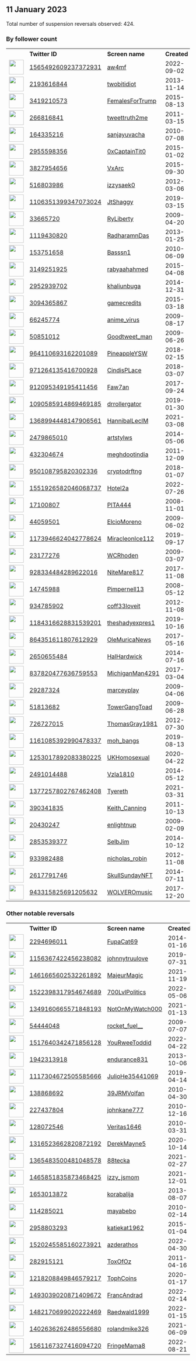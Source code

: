 
## 11 January 2023
Total number of suspension reversals observed: 424.

### By follower count
<table><tr><th></th><th align="left">Twitter ID</th><th align="left">Screen name</th>
<th align="left">Created</th><th align="left">Status</th><th align="left">Suspended</th><th align="left">Followers</th>
<tr><td><a href="https://pbs.twimg.com/profile_images/1572941416048873475/mxm578Ct_normal.jpg"><img src="https://pbs.twimg.com/profile_images/1572941416048873475/mxm578Ct_normal.jpg" width="40px" height="40px" align="center"/></a></td><td><a href="https://twitter.com/intent/user?user_id=1565492609237372931">1565492609237372931</a></td><td><a href="https://twitter.com/aw4mf">aw4mf</a></td><td>2022-09-02</td><td align="center"></td><td>2022-12-30</td><td>569123</td></tr>
<tr><td><a href="https://pbs.twimg.com/profile_images/1574392800963174402/mea0sjf2_normal.jpg"><img src="https://pbs.twimg.com/profile_images/1574392800963174402/mea0sjf2_normal.jpg" width="40px" height="40px" align="center"/></a></td><td><a href="https://twitter.com/intent/user?user_id=2193616844">2193616844</a></td><td><a href="https://twitter.com/twobitidiot">twobitidiot</a></td><td>2013-11-14</td><td align="center"></td><td>2023-01-07</td><td>329625</td></tr>
<tr><td><a href="https://pbs.twimg.com/profile_images/1672948155296382976/9i8c6bnx_normal.jpg"><img src="https://pbs.twimg.com/profile_images/1672948155296382976/9i8c6bnx_normal.jpg" width="40px" height="40px" align="center"/></a></td><td><a href="https://twitter.com/intent/user?user_id=3419210573">3419210573</a></td><td><a href="https://twitter.com/FemalesForTrump">FemalesForTrump</a></td><td>2015-08-13</td><td align="center"></td><td></td><td>132055</td></tr>
<tr><td><a href="https://pbs.twimg.com/profile_images/1433491184165572618/a-SfaJgH_normal.jpg"><img src="https://pbs.twimg.com/profile_images/1433491184165572618/a-SfaJgH_normal.jpg" width="40px" height="40px" align="center"/></a></td><td><a href="https://twitter.com/intent/user?user_id=266816841">266816841</a></td><td><a href="https://twitter.com/tweettruth2me">tweettruth2me</a></td><td>2011-03-15</td><td align="center"></td><td>2022-11-17</td><td>94071</td></tr>
<tr><td><a href="https://pbs.twimg.com/profile_images/1132508105198039040/OfzZfH6V_normal.jpg"><img src="https://pbs.twimg.com/profile_images/1132508105198039040/OfzZfH6V_normal.jpg" width="40px" height="40px" align="center"/></a></td><td><a href="https://twitter.com/intent/user?user_id=164335216">164335216</a></td><td><a href="https://twitter.com/sanjayuvacha">sanjayuvacha</a></td><td>2010-07-08</td><td align="center"></td><td></td><td>92279</td></tr>
<tr><td><a href="https://pbs.twimg.com/profile_images/1669872335439155200/JMpDOAc4_normal.jpg"><img src="https://pbs.twimg.com/profile_images/1669872335439155200/JMpDOAc4_normal.jpg" width="40px" height="40px" align="center"/></a></td><td><a href="https://twitter.com/intent/user?user_id=2955598356">2955598356</a></td><td><a href="https://twitter.com/0xCaptainTit0">0xCaptainTit0</a></td><td>2015-01-02</td><td align="center"></td><td>2022-12-27</td><td>81999</td></tr>
<tr><td><a href="https://pbs.twimg.com/profile_images/1523393644396486656/LosD4TC1_normal.jpg"><img src="https://pbs.twimg.com/profile_images/1523393644396486656/LosD4TC1_normal.jpg" width="40px" height="40px" align="center"/></a></td><td><a href="https://twitter.com/intent/user?user_id=3827954656">3827954656</a></td><td><a href="https://twitter.com/VxArc">VxArc</a></td><td>2015-09-30</td><td align="center"></td><td>2022-09-30</td><td>62957</td></tr>
<tr><td><a href="https://pbs.twimg.com/profile_images/1637577994750271489/liUs-bhh_normal.jpg"><img src="https://pbs.twimg.com/profile_images/1637577994750271489/liUs-bhh_normal.jpg" width="40px" height="40px" align="center"/></a></td><td><a href="https://twitter.com/intent/user?user_id=516803986">516803986</a></td><td><a href="https://twitter.com/izzysaek0">izzysaek0</a></td><td>2012-03-06</td><td align="center"></td><td></td><td>62135</td></tr>
<tr><td><a href="https://pbs.twimg.com/profile_images/1385046416725319686/0mVau5Xr_normal.jpg"><img src="https://pbs.twimg.com/profile_images/1385046416725319686/0mVau5Xr_normal.jpg" width="40px" height="40px" align="center"/></a></td><td><a href="https://twitter.com/intent/user?user_id=1106351399347073024">1106351399347073024</a></td><td><a href="https://twitter.com/JtShaggy">JtShaggy</a></td><td>2019-03-15</td><td align="center"></td><td>2023-01-03</td><td>61732</td></tr>
<tr><td><a href="https://pbs.twimg.com/profile_images/1179270612096651265/buGHnc3i_normal.jpg"><img src="https://pbs.twimg.com/profile_images/1179270612096651265/buGHnc3i_normal.jpg" width="40px" height="40px" align="center"/></a></td><td><a href="https://twitter.com/intent/user?user_id=33665720">33665720</a></td><td><a href="https://twitter.com/RyLiberty">RyLiberty</a></td><td>2009-04-20</td><td align="center"></td><td></td><td>55354</td></tr>
<tr><td><a href="https://pbs.twimg.com/profile_images/1391309505590284288/kj7OgJ0H_normal.jpg"><img src="https://pbs.twimg.com/profile_images/1391309505590284288/kj7OgJ0H_normal.jpg" width="40px" height="40px" align="center"/></a></td><td><a href="https://twitter.com/intent/user?user_id=1119430820">1119430820</a></td><td><a href="https://twitter.com/RadharamnDas">RadharamnDas</a></td><td>2013-01-25</td><td align="center"></td><td>2022-11-21</td><td>50755</td></tr>
<tr><td><a href="https://pbs.twimg.com/profile_images/1354214268883902464/ThvQ3r8B_normal.jpg"><img src="https://pbs.twimg.com/profile_images/1354214268883902464/ThvQ3r8B_normal.jpg" width="40px" height="40px" align="center"/></a></td><td><a href="https://twitter.com/intent/user?user_id=153751658">153751658</a></td><td><a href="https://twitter.com/Basssn1">Basssn1</a></td><td>2010-06-09</td><td align="center"></td><td>2022-11-22</td><td>44870</td></tr>
<tr><td><a href="https://pbs.twimg.com/profile_images/1623497262084108289/KCDkQ05N_normal.jpg"><img src="https://pbs.twimg.com/profile_images/1623497262084108289/KCDkQ05N_normal.jpg" width="40px" height="40px" align="center"/></a></td><td><a href="https://twitter.com/intent/user?user_id=3149251925">3149251925</a></td><td><a href="https://twitter.com/rabyaahahmed">rabyaahahmed</a></td><td>2015-04-08</td><td align="center"></td><td>2023-01-10</td><td>41681</td></tr>
<tr><td><a href="https://pbs.twimg.com/profile_images/1664627885863256065/9KwkudDu_normal.jpg"><img src="https://pbs.twimg.com/profile_images/1664627885863256065/9KwkudDu_normal.jpg" width="40px" height="40px" align="center"/></a></td><td><a href="https://twitter.com/intent/user?user_id=2952939702">2952939702</a></td><td><a href="https://twitter.com/khaliunbuga">khaliunbuga</a></td><td>2014-12-31</td><td align="center"></td><td>2022-04-09</td><td>37483</td></tr>
<tr><td><a href="https://pbs.twimg.com/profile_images/1484347380585562115/vK2NicFW_normal.jpg"><img src="https://pbs.twimg.com/profile_images/1484347380585562115/vK2NicFW_normal.jpg" width="40px" height="40px" align="center"/></a></td><td><a href="https://twitter.com/intent/user?user_id=3094365867">3094365867</a></td><td><a href="https://twitter.com/gamecredits">gamecredits</a></td><td>2015-03-18</td><td align="center"></td><td>2022-12-26</td><td>35936</td></tr>
<tr><td><a href="https://pbs.twimg.com/profile_images/1628910436560011265/WqsYVOuL_normal.jpg"><img src="https://pbs.twimg.com/profile_images/1628910436560011265/WqsYVOuL_normal.jpg" width="40px" height="40px" align="center"/></a></td><td><a href="https://twitter.com/intent/user?user_id=66245774">66245774</a></td><td><a href="https://twitter.com/anime_virus">anime_virus</a></td><td>2009-08-17</td><td align="center"></td><td>2023-01-08</td><td>31968</td></tr>
<tr><td><a href="https://pbs.twimg.com/profile_images/1347063976585293826/11EjcLnX_normal.jpg"><img src="https://pbs.twimg.com/profile_images/1347063976585293826/11EjcLnX_normal.jpg" width="40px" height="40px" align="center"/></a></td><td><a href="https://twitter.com/intent/user?user_id=50851012">50851012</a></td><td><a href="https://twitter.com/Goodtweet_man">Goodtweet_man</a></td><td>2009-06-26</td><td align="center"></td><td>2022-10-28</td><td>29001</td></tr>
<tr><td><a href="https://pbs.twimg.com/profile_images/1664254534116597760/UvDLkB0U_normal.jpg"><img src="https://pbs.twimg.com/profile_images/1664254534116597760/UvDLkB0U_normal.jpg" width="40px" height="40px" align="center"/></a></td><td><a href="https://twitter.com/intent/user?user_id=964110693162201089">964110693162201089</a></td><td><a href="https://twitter.com/PineappleYSW">PineappleYSW</a></td><td>2018-02-15</td><td align="center"></td><td>2023-01-04</td><td>24409</td></tr>
<tr><td><a href="https://pbs.twimg.com/profile_images/1669952195792625666/yg9TMDaN_normal.jpg"><img src="https://pbs.twimg.com/profile_images/1669952195792625666/yg9TMDaN_normal.jpg" width="40px" height="40px" align="center"/></a></td><td><a href="https://twitter.com/intent/user?user_id=971264135416700928">971264135416700928</a></td><td><a href="https://twitter.com/CindisPLace">CindisPLace</a></td><td>2018-03-07</td><td align="center"></td><td>2022-10-05</td><td>22631</td></tr>
<tr><td><a href="https://pbs.twimg.com/profile_images/1396775316627103747/kFivFIgf_normal.jpg"><img src="https://pbs.twimg.com/profile_images/1396775316627103747/kFivFIgf_normal.jpg" width="40px" height="40px" align="center"/></a></td><td><a href="https://twitter.com/intent/user?user_id=912095349195411456">912095349195411456</a></td><td><a href="https://twitter.com/Faw7an">Faw7an</a></td><td>2017-09-24</td><td align="center"></td><td>2022-12-18</td><td>22433</td></tr>
<tr><td><a href="https://pbs.twimg.com/profile_images/1615536746720100354/XWp3rYPO_normal.jpg"><img src="https://pbs.twimg.com/profile_images/1615536746720100354/XWp3rYPO_normal.jpg" width="40px" height="40px" align="center"/></a></td><td><a href="https://twitter.com/intent/user?user_id=1090585914869469185">1090585914869469185</a></td><td><a href="https://twitter.com/drrollergator">drrollergator</a></td><td>2019-01-30</td><td align="center"></td><td>2023-01-10</td><td>18793</td></tr>
<tr><td><a href="https://pbs.twimg.com/profile_images/1661161773200814080/IBTLnNA0_normal.jpg"><img src="https://pbs.twimg.com/profile_images/1661161773200814080/IBTLnNA0_normal.jpg" width="40px" height="40px" align="center"/></a></td><td><a href="https://twitter.com/intent/user?user_id=1368994448147906561">1368994448147906561</a></td><td><a href="https://twitter.com/HannibalLecIM">HannibalLecIM</a></td><td>2021-03-08</td><td align="center"></td><td>2022-12-15</td><td>15589</td></tr>
<tr><td><a href="https://pbs.twimg.com/profile_images/1663370693327683586/YPwOWL1s_normal.jpg"><img src="https://pbs.twimg.com/profile_images/1663370693327683586/YPwOWL1s_normal.jpg" width="40px" height="40px" align="center"/></a></td><td><a href="https://twitter.com/intent/user?user_id=2479865010">2479865010</a></td><td><a href="https://twitter.com/artstylws">artstylws</a></td><td>2014-05-06</td><td align="center">🔒</td><td></td><td>15487</td></tr>
<tr><td><a href="https://pbs.twimg.com/profile_images/1203747314306674689/09Ka69_f_normal.jpg"><img src="https://pbs.twimg.com/profile_images/1203747314306674689/09Ka69_f_normal.jpg" width="40px" height="40px" align="center"/></a></td><td><a href="https://twitter.com/intent/user?user_id=432304674">432304674</a></td><td><a href="https://twitter.com/meghdootindia">meghdootindia</a></td><td>2011-12-09</td><td align="center"></td><td></td><td>14266</td></tr>
<tr><td><a href="https://pbs.twimg.com/profile_images/1657230094006464512/qKjKlPZ1_normal.jpg"><img src="https://pbs.twimg.com/profile_images/1657230094006464512/qKjKlPZ1_normal.jpg" width="40px" height="40px" align="center"/></a></td><td><a href="https://twitter.com/intent/user?user_id=950108795820302336">950108795820302336</a></td><td><a href="https://twitter.com/cryptodrftng">cryptodrftng</a></td><td>2018-01-07</td><td align="center"></td><td>2023-01-07</td><td>14143</td></tr>
<tr><td><a href="https://pbs.twimg.com/profile_images/1667706226266763264/vcAoAMyo_normal.jpg"><img src="https://pbs.twimg.com/profile_images/1667706226266763264/vcAoAMyo_normal.jpg" width="40px" height="40px" align="center"/></a></td><td><a href="https://twitter.com/intent/user?user_id=1551926582046068737">1551926582046068737</a></td><td><a href="https://twitter.com/Hotel2a">Hotel2a</a></td><td>2022-07-26</td><td align="center"></td><td>2022-12-14</td><td>13985</td></tr>
<tr><td><a href="https://pbs.twimg.com/profile_images/836963891254976514/3EvCCBLT_normal.jpg"><img src="https://pbs.twimg.com/profile_images/836963891254976514/3EvCCBLT_normal.jpg" width="40px" height="40px" align="center"/></a></td><td><a href="https://twitter.com/intent/user?user_id=17100807">17100807</a></td><td><a href="https://twitter.com/PITA444">PITA444</a></td><td>2008-11-01</td><td align="center"></td><td></td><td>12366</td></tr>
<tr><td><a href="https://pbs.twimg.com/profile_images/1673010086430617601/k57uo36F_normal.jpg"><img src="https://pbs.twimg.com/profile_images/1673010086430617601/k57uo36F_normal.jpg" width="40px" height="40px" align="center"/></a></td><td><a href="https://twitter.com/intent/user?user_id=44059501">44059501</a></td><td><a href="https://twitter.com/ElcioMoreno">ElcioMoreno</a></td><td>2009-06-02</td><td align="center"></td><td>2022-09-28</td><td>11809</td></tr>
<tr><td><a href="https://pbs.twimg.com/profile_images/1615584261779644416/73qImwe5_normal.jpg"><img src="https://pbs.twimg.com/profile_images/1615584261779644416/73qImwe5_normal.jpg" width="40px" height="40px" align="center"/></a></td><td><a href="https://twitter.com/intent/user?user_id=1173946624042778624">1173946624042778624</a></td><td><a href="https://twitter.com/MiracleonIce112">MiracleonIce112</a></td><td>2019-09-17</td><td align="center"></td><td></td><td>11701</td></tr>
<tr><td><a href="https://abs.twimg.com/sticky/default_profile_images/default_profile_normal.png"><img src="https://abs.twimg.com/sticky/default_profile_images/default_profile_normal.png" width="40px" height="40px" align="center"/></a></td><td><a href="https://twitter.com/intent/user?user_id=23177276">23177276</a></td><td><a href="https://twitter.com/WCRhoden">WCRhoden</a></td><td>2009-03-07</td><td align="center"></td><td>2022-12-20</td><td>11685</td></tr>
<tr><td><a href="https://pbs.twimg.com/profile_images/1613187294046871552/gvmyylpA_normal.jpg"><img src="https://pbs.twimg.com/profile_images/1613187294046871552/gvmyylpA_normal.jpg" width="40px" height="40px" align="center"/></a></td><td><a href="https://twitter.com/intent/user?user_id=928334484289622016">928334484289622016</a></td><td><a href="https://twitter.com/NiteMare817">NiteMare817</a></td><td>2017-11-08</td><td align="center"></td><td></td><td>11415</td></tr>
<tr><td><a href="https://pbs.twimg.com/profile_images/989352465484005376/lgTUmcPy_normal.jpg"><img src="https://pbs.twimg.com/profile_images/989352465484005376/lgTUmcPy_normal.jpg" width="40px" height="40px" align="center"/></a></td><td><a href="https://twitter.com/intent/user?user_id=14745988">14745988</a></td><td><a href="https://twitter.com/Pimpernell13">Pimpernell13</a></td><td>2008-05-12</td><td align="center"></td><td>2022-07-16</td><td>11259</td></tr>
<tr><td><a href="https://pbs.twimg.com/profile_images/1617728551242825728/12bOxg3E_normal.jpg"><img src="https://pbs.twimg.com/profile_images/1617728551242825728/12bOxg3E_normal.jpg" width="40px" height="40px" align="center"/></a></td><td><a href="https://twitter.com/intent/user?user_id=934785902">934785902</a></td><td><a href="https://twitter.com/coff33loveit">coff33loveit</a></td><td>2012-11-08</td><td align="center"></td><td></td><td>10092</td></tr>
<tr><td><a href="https://pbs.twimg.com/profile_images/1184318081499389952/tHBeoDnE_normal.jpg"><img src="https://pbs.twimg.com/profile_images/1184318081499389952/tHBeoDnE_normal.jpg" width="40px" height="40px" align="center"/></a></td><td><a href="https://twitter.com/intent/user?user_id=1184316628831539201">1184316628831539201</a></td><td><a href="https://twitter.com/theshadyexpres1">theshadyexpres1</a></td><td>2019-10-16</td><td align="center"></td><td></td><td>9957</td></tr>
<tr><td><a href="https://pbs.twimg.com/profile_images/1632977800691892225/sdJKLvuR_normal.jpg"><img src="https://pbs.twimg.com/profile_images/1632977800691892225/sdJKLvuR_normal.jpg" width="40px" height="40px" align="center"/></a></td><td><a href="https://twitter.com/intent/user?user_id=864351611807612929">864351611807612929</a></td><td><a href="https://twitter.com/OleMuricaNews">OleMuricaNews</a></td><td>2017-05-16</td><td align="center"></td><td>2022-07-15</td><td>9498</td></tr>
<tr><td><a href="https://pbs.twimg.com/profile_images/831456677983576064/8syLj45D_normal.jpg"><img src="https://pbs.twimg.com/profile_images/831456677983576064/8syLj45D_normal.jpg" width="40px" height="40px" align="center"/></a></td><td><a href="https://twitter.com/intent/user?user_id=2650655484">2650655484</a></td><td><a href="https://twitter.com/HalHardwick">HalHardwick</a></td><td>2014-07-16</td><td align="center"></td><td></td><td>9279</td></tr>
<tr><td><a href="https://pbs.twimg.com/profile_images/845273422703841280/RTFxSgiY_normal.jpg"><img src="https://pbs.twimg.com/profile_images/845273422703841280/RTFxSgiY_normal.jpg" width="40px" height="40px" align="center"/></a></td><td><a href="https://twitter.com/intent/user?user_id=837820477636759553">837820477636759553</a></td><td><a href="https://twitter.com/MichiganMan4291">MichiganMan4291</a></td><td>2017-03-04</td><td align="center"></td><td></td><td>8936</td></tr>
<tr><td><a href="https://pbs.twimg.com/profile_images/1455236132627697671/ECI4-lL7_normal.jpg"><img src="https://pbs.twimg.com/profile_images/1455236132627697671/ECI4-lL7_normal.jpg" width="40px" height="40px" align="center"/></a></td><td><a href="https://twitter.com/intent/user?user_id=29287324">29287324</a></td><td><a href="https://twitter.com/marceyplay">marceyplay</a></td><td>2009-04-06</td><td align="center"></td><td>2023-01-09</td><td>8282</td></tr>
<tr><td><a href="https://pbs.twimg.com/profile_images/1615696097636220928/F4xoYP7d_normal.jpg"><img src="https://pbs.twimg.com/profile_images/1615696097636220928/F4xoYP7d_normal.jpg" width="40px" height="40px" align="center"/></a></td><td><a href="https://twitter.com/intent/user?user_id=51813682">51813682</a></td><td><a href="https://twitter.com/TowerGangToad">TowerGangToad</a></td><td>2009-06-28</td><td align="center"></td><td>2022-11-20</td><td>7676</td></tr>
<tr><td><a href="https://pbs.twimg.com/profile_images/1334114699248623619/z-NTRmfe_normal.jpg"><img src="https://pbs.twimg.com/profile_images/1334114699248623619/z-NTRmfe_normal.jpg" width="40px" height="40px" align="center"/></a></td><td><a href="https://twitter.com/intent/user?user_id=726727015">726727015</a></td><td><a href="https://twitter.com/ThomasGray1981">ThomasGray1981</a></td><td>2012-07-30</td><td align="center"></td><td>2023-01-06</td><td>7227</td></tr>
<tr><td><a href="https://pbs.twimg.com/profile_images/1583368221620670464/vFYTdkt5_normal.jpg"><img src="https://pbs.twimg.com/profile_images/1583368221620670464/vFYTdkt5_normal.jpg" width="40px" height="40px" align="center"/></a></td><td><a href="https://twitter.com/intent/user?user_id=1161085392990478337">1161085392990478337</a></td><td><a href="https://twitter.com/moh_bangs">moh_bangs</a></td><td>2019-08-13</td><td align="center"></td><td>2022-12-18</td><td>6643</td></tr>
<tr><td><a href="https://pbs.twimg.com/profile_images/1673552695628529664/UrPgYacM_normal.jpg"><img src="https://pbs.twimg.com/profile_images/1673552695628529664/UrPgYacM_normal.jpg" width="40px" height="40px" align="center"/></a></td><td><a href="https://twitter.com/intent/user?user_id=1253017892083380225">1253017892083380225</a></td><td><a href="https://twitter.com/UKHomosexual">UKHomosexual</a></td><td>2020-04-22</td><td align="center"></td><td>2022-10-11</td><td>5279</td></tr>
<tr><td><a href="https://pbs.twimg.com/profile_images/1598817606189948929/zCFJAL6T_normal.jpg"><img src="https://pbs.twimg.com/profile_images/1598817606189948929/zCFJAL6T_normal.jpg" width="40px" height="40px" align="center"/></a></td><td><a href="https://twitter.com/intent/user?user_id=2491014488">2491014488</a></td><td><a href="https://twitter.com/Vzla1810">Vzla1810</a></td><td>2014-05-12</td><td align="center"></td><td>2023-01-08</td><td>5272</td></tr>
<tr><td><a href="https://pbs.twimg.com/profile_images/1674464221533200384/dTqxc8yZ_normal.jpg"><img src="https://pbs.twimg.com/profile_images/1674464221533200384/dTqxc8yZ_normal.jpg" width="40px" height="40px" align="center"/></a></td><td><a href="https://twitter.com/intent/user?user_id=1377257802767462408">1377257802767462408</a></td><td><a href="https://twitter.com/Tyereth">Tyereth</a></td><td>2021-03-31</td><td align="center"></td><td>2023-01-08</td><td>4896</td></tr>
<tr><td><a href="https://pbs.twimg.com/profile_images/1306136657574473730/joBgOau3_normal.jpg"><img src="https://pbs.twimg.com/profile_images/1306136657574473730/joBgOau3_normal.jpg" width="40px" height="40px" align="center"/></a></td><td><a href="https://twitter.com/intent/user?user_id=390341835">390341835</a></td><td><a href="https://twitter.com/Keith_Canning">Keith_Canning</a></td><td>2011-10-13</td><td align="center"></td><td>2022-11-08</td><td>4853</td></tr>
<tr><td><a href="https://pbs.twimg.com/profile_images/1621507472531021826/mnXCN6pL_normal.jpg"><img src="https://pbs.twimg.com/profile_images/1621507472531021826/mnXCN6pL_normal.jpg" width="40px" height="40px" align="center"/></a></td><td><a href="https://twitter.com/intent/user?user_id=20430247">20430247</a></td><td><a href="https://twitter.com/enlightnup">enlightnup</a></td><td>2009-02-09</td><td align="center"></td><td></td><td>4848</td></tr>
<tr><td><a href="https://pbs.twimg.com/profile_images/1523827934359871488/i78tsqo3_normal.jpg"><img src="https://pbs.twimg.com/profile_images/1523827934359871488/i78tsqo3_normal.jpg" width="40px" height="40px" align="center"/></a></td><td><a href="https://twitter.com/intent/user?user_id=2853539377">2853539377</a></td><td><a href="https://twitter.com/SelbJim">SelbJim</a></td><td>2014-10-12</td><td align="center"></td><td>2022-09-24</td><td>4721</td></tr>
<tr><td><a href="https://pbs.twimg.com/profile_images/808650477533593600/5FP8oC3F_normal.jpg"><img src="https://pbs.twimg.com/profile_images/808650477533593600/5FP8oC3F_normal.jpg" width="40px" height="40px" align="center"/></a></td><td><a href="https://twitter.com/intent/user?user_id=933982488">933982488</a></td><td><a href="https://twitter.com/nicholas_robin">nicholas_robin</a></td><td>2012-11-08</td><td align="center">🚫</td><td>2022-07-24</td><td>4615</td></tr>
<tr><td><a href="https://pbs.twimg.com/profile_images/1656312747758440448/-iRiG-MS_normal.jpg"><img src="https://pbs.twimg.com/profile_images/1656312747758440448/-iRiG-MS_normal.jpg" width="40px" height="40px" align="center"/></a></td><td><a href="https://twitter.com/intent/user?user_id=2617791746">2617791746</a></td><td><a href="https://twitter.com/SkullSundayNFT">SkullSundayNFT</a></td><td>2014-07-11</td><td align="center"></td><td>2022-12-15</td><td>4526</td></tr>
<tr><td><a href="https://pbs.twimg.com/profile_images/1620890125634007040/tRVPn-8z_normal.jpg"><img src="https://pbs.twimg.com/profile_images/1620890125634007040/tRVPn-8z_normal.jpg" width="40px" height="40px" align="center"/></a></td><td><a href="https://twitter.com/intent/user?user_id=943315825691205632">943315825691205632</a></td><td><a href="https://twitter.com/WOLVEROmusic">WOLVEROmusic</a></td><td>2017-12-20</td><td align="center"></td><td>2022-04-30</td><td>4123</td></tr>
</table>

### Other notable reversals
<table><tr><th></th><th align="left">Twitter ID</th><th align="left">Screen name</th>
<th align="left">Created</th><th align="left">Status</th><th align="left">Suspended</th><th align="left">Followers</th>
<tr><td><a href="https://pbs.twimg.com/profile_images/1274383317199134720/VUPwl1fy_normal.jpg"><img src="https://pbs.twimg.com/profile_images/1274383317199134720/VUPwl1fy_normal.jpg" width="40px" height="40px" align="center"/></a></td><td><a href="https://twitter.com/intent/user?user_id=2294696011">2294696011</a></td><td><a href="https://twitter.com/FupaCat69">FupaCat69</a></td><td>2014-01-16</td><td align="center"></td><td>2022-12-11</td><td>36</td></tr>
<tr><td><a href="https://pbs.twimg.com/profile_images/1672436895479996417/Mbgqz4vF_normal.jpg"><img src="https://pbs.twimg.com/profile_images/1672436895479996417/Mbgqz4vF_normal.jpg" width="40px" height="40px" align="center"/></a></td><td><a href="https://twitter.com/intent/user?user_id=1156367422456238082">1156367422456238082</a></td><td><a href="https://twitter.com/johnnytruulove">johnnytruulove</a></td><td>2019-07-31</td><td align="center"></td><td>2022-12-11</td><td>136</td></tr>
<tr><td><a href="https://pbs.twimg.com/profile_images/1461666808101015552/fYiKLAdf_normal.jpg"><img src="https://pbs.twimg.com/profile_images/1461666808101015552/fYiKLAdf_normal.jpg" width="40px" height="40px" align="center"/></a></td><td><a href="https://twitter.com/intent/user?user_id=1461665602532261892">1461665602532261892</a></td><td><a href="https://twitter.com/MajeurMagic">MajeurMagic</a></td><td>2021-11-19</td><td align="center">👋</td><td>2023-01-09</td><td>533</td></tr>
<tr><td><a href="https://pbs.twimg.com/profile_images/1522398376997888003/hgRvo6Np_normal.jpg"><img src="https://pbs.twimg.com/profile_images/1522398376997888003/hgRvo6Np_normal.jpg" width="40px" height="40px" align="center"/></a></td><td><a href="https://twitter.com/intent/user?user_id=1522398317954674689">1522398317954674689</a></td><td><a href="https://twitter.com/700LvlPolitics">700LvlPolitics</a></td><td>2022-05-06</td><td align="center"></td><td>2023-01-06</td><td>132</td></tr>
<tr><td><a href="https://pbs.twimg.com/profile_images/1617730286464147456/xht1-2uV_normal.jpg"><img src="https://pbs.twimg.com/profile_images/1617730286464147456/xht1-2uV_normal.jpg" width="40px" height="40px" align="center"/></a></td><td><a href="https://twitter.com/intent/user?user_id=1349160665571848193">1349160665571848193</a></td><td><a href="https://twitter.com/NotOnMyWatch000">NotOnMyWatch000</a></td><td>2021-01-13</td><td align="center"></td><td>2022-12-13</td><td>1958</td></tr>
<tr><td><a href="https://pbs.twimg.com/profile_images/1394842390435975169/sOJi02zc_normal.jpg"><img src="https://pbs.twimg.com/profile_images/1394842390435975169/sOJi02zc_normal.jpg" width="40px" height="40px" align="center"/></a></td><td><a href="https://twitter.com/intent/user?user_id=54444048">54444048</a></td><td><a href="https://twitter.com/rocket_fuel__">rocket_fuel__</a></td><td>2009-07-07</td><td align="center">🔒</td><td>2023-01-09</td><td>1293</td></tr>
<tr><td><a href="https://pbs.twimg.com/profile_images/1671219344276062214/2zTDlXqG_normal.jpg"><img src="https://pbs.twimg.com/profile_images/1671219344276062214/2zTDlXqG_normal.jpg" width="40px" height="40px" align="center"/></a></td><td><a href="https://twitter.com/intent/user?user_id=1517640342471856128">1517640342471856128</a></td><td><a href="https://twitter.com/YouRweeToddid">YouRweeToddid</a></td><td>2022-04-22</td><td align="center"></td><td>2023-01-05</td><td>717</td></tr>
<tr><td><a href="https://pbs.twimg.com/profile_images/1629053307825098752/xIWXSmbX_normal.jpg"><img src="https://pbs.twimg.com/profile_images/1629053307825098752/xIWXSmbX_normal.jpg" width="40px" height="40px" align="center"/></a></td><td><a href="https://twitter.com/intent/user?user_id=1942313918">1942313918</a></td><td><a href="https://twitter.com/endurance831">endurance831</a></td><td>2013-10-06</td><td align="center"></td><td>2023-01-08</td><td>351</td></tr>
<tr><td><a href="https://pbs.twimg.com/profile_images/1465833727779434497/RhL1d_9s_normal.jpg"><img src="https://pbs.twimg.com/profile_images/1465833727779434497/RhL1d_9s_normal.jpg" width="40px" height="40px" align="center"/></a></td><td><a href="https://twitter.com/intent/user?user_id=1117304672505585666">1117304672505585666</a></td><td><a href="https://twitter.com/JulioHe35441069">JulioHe35441069</a></td><td>2019-04-14</td><td align="center"></td><td>2022-12-03</td><td>155</td></tr>
<tr><td><a href="https://pbs.twimg.com/profile_images/1656305512680488960/kdKoTOl4_normal.jpg"><img src="https://pbs.twimg.com/profile_images/1656305512680488960/kdKoTOl4_normal.jpg" width="40px" height="40px" align="center"/></a></td><td><a href="https://twitter.com/intent/user?user_id=138868692">138868692</a></td><td><a href="https://twitter.com/39JRMVolfan">39JRMVolfan</a></td><td>2010-04-30</td><td align="center"></td><td>2022-12-30</td><td>1169</td></tr>
<tr><td><a href="https://pbs.twimg.com/profile_images/1559286319012003840/1DbYISjj_normal.jpg"><img src="https://pbs.twimg.com/profile_images/1559286319012003840/1DbYISjj_normal.jpg" width="40px" height="40px" align="center"/></a></td><td><a href="https://twitter.com/intent/user?user_id=227437804">227437804</a></td><td><a href="https://twitter.com/johnkane777">johnkane777</a></td><td>2010-12-16</td><td align="center"></td><td>2022-12-12</td><td>584</td></tr>
<tr><td><a href="https://pbs.twimg.com/profile_images/1442280696844804096/E6-6teWF_normal.jpg"><img src="https://pbs.twimg.com/profile_images/1442280696844804096/E6-6teWF_normal.jpg" width="40px" height="40px" align="center"/></a></td><td><a href="https://twitter.com/intent/user?user_id=128072546">128072546</a></td><td><a href="https://twitter.com/Veritas1646">Veritas1646</a></td><td>2010-03-31</td><td align="center"></td><td>2023-01-07</td><td>334</td></tr>
<tr><td><a href="https://pbs.twimg.com/profile_images/1588701759584710656/rf9X2sqO_normal.jpg"><img src="https://pbs.twimg.com/profile_images/1588701759584710656/rf9X2sqO_normal.jpg" width="40px" height="40px" align="center"/></a></td><td><a href="https://twitter.com/intent/user?user_id=1316523662820872192">1316523662820872192</a></td><td><a href="https://twitter.com/DerekMayne5">DerekMayne5</a></td><td>2020-10-14</td><td align="center"></td><td>2023-01-07</td><td>234</td></tr>
<tr><td><a href="https://pbs.twimg.com/profile_images/1660564378041856000/10gBZhzW_normal.jpg"><img src="https://pbs.twimg.com/profile_images/1660564378041856000/10gBZhzW_normal.jpg" width="40px" height="40px" align="center"/></a></td><td><a href="https://twitter.com/intent/user?user_id=1365483500481048578">1365483500481048578</a></td><td><a href="https://twitter.com/88tecka">88tecka</a></td><td>2021-02-27</td><td align="center"></td><td>2023-01-07</td><td>163</td></tr>
<tr><td><a href="https://pbs.twimg.com/profile_images/1645480737347338270/BE4Gxfra_normal.jpg"><img src="https://pbs.twimg.com/profile_images/1645480737347338270/BE4Gxfra_normal.jpg" width="40px" height="40px" align="center"/></a></td><td><a href="https://twitter.com/intent/user?user_id=1465851835873468425">1465851835873468425</a></td><td><a href="https://twitter.com/izzy_jsmom">izzy_jsmom</a></td><td>2021-12-01</td><td align="center"></td><td>2023-01-08</td><td>559</td></tr>
<tr><td><a href="https://pbs.twimg.com/profile_images/378800000261750607/45eea4d90df5e7c3e8679247591e6937_normal.jpeg"><img src="https://pbs.twimg.com/profile_images/378800000261750607/45eea4d90df5e7c3e8679247591e6937_normal.jpeg" width="40px" height="40px" align="center"/></a></td><td><a href="https://twitter.com/intent/user?user_id=1653013872">1653013872</a></td><td><a href="https://twitter.com/korabalija">korabalija</a></td><td>2013-08-07</td><td align="center"></td><td>2022-12-12</td><td>68</td></tr>
<tr><td><a href="https://pbs.twimg.com/profile_images/1415988351006613514/MO1nloH0_normal.jpg"><img src="https://pbs.twimg.com/profile_images/1415988351006613514/MO1nloH0_normal.jpg" width="40px" height="40px" align="center"/></a></td><td><a href="https://twitter.com/intent/user?user_id=114285021">114285021</a></td><td><a href="https://twitter.com/mayabebo">mayabebo</a></td><td>2010-02-14</td><td align="center"></td><td>2023-01-09</td><td>1665</td></tr>
<tr><td><a href="https://pbs.twimg.com/profile_images/551815244188626944/1hk2DG6a_normal.jpeg"><img src="https://pbs.twimg.com/profile_images/551815244188626944/1hk2DG6a_normal.jpeg" width="40px" height="40px" align="center"/></a></td><td><a href="https://twitter.com/intent/user?user_id=2958803293">2958803293</a></td><td><a href="https://twitter.com/katiekat1962">katiekat1962</a></td><td>2015-01-04</td><td align="center"></td><td>2023-01-05</td><td>2459</td></tr>
<tr><td><a href="https://pbs.twimg.com/profile_images/1670753475461013505/cFTKASqj_normal.jpg"><img src="https://pbs.twimg.com/profile_images/1670753475461013505/cFTKASqj_normal.jpg" width="40px" height="40px" align="center"/></a></td><td><a href="https://twitter.com/intent/user?user_id=1520245585160273921">1520245585160273921</a></td><td><a href="https://twitter.com/azderathos">azderathos</a></td><td>2022-04-30</td><td align="center"></td><td>2023-01-06</td><td>144</td></tr>
<tr><td><a href="https://pbs.twimg.com/profile_images/1652233819792236544/yYq7LnNb_normal.jpg"><img src="https://pbs.twimg.com/profile_images/1652233819792236544/yYq7LnNb_normal.jpg" width="40px" height="40px" align="center"/></a></td><td><a href="https://twitter.com/intent/user?user_id=282915121">282915121</a></td><td><a href="https://twitter.com/ToxOfOz">ToxOfOz</a></td><td>2011-04-16</td><td align="center"></td><td>2023-01-08</td><td>402</td></tr>
<tr><td><a href="https://pbs.twimg.com/profile_images/1656720362334216196/nS0GMkAa_normal.jpg"><img src="https://pbs.twimg.com/profile_images/1656720362334216196/nS0GMkAa_normal.jpg" width="40px" height="40px" align="center"/></a></td><td><a href="https://twitter.com/intent/user?user_id=1218208849846579217">1218208849846579217</a></td><td><a href="https://twitter.com/TophCoins">TophCoins</a></td><td>2020-01-17</td><td align="center"></td><td>2022-12-15</td><td>4039</td></tr>
<tr><td><a href="https://pbs.twimg.com/profile_images/1557872449059946497/V7-PdQQS_normal.jpg"><img src="https://pbs.twimg.com/profile_images/1557872449059946497/V7-PdQQS_normal.jpg" width="40px" height="40px" align="center"/></a></td><td><a href="https://twitter.com/intent/user?user_id=1493039020871409672">1493039020871409672</a></td><td><a href="https://twitter.com/FrancAndrad">FrancAndrad</a></td><td>2022-02-14</td><td align="center"></td><td>2023-01-05</td><td>79</td></tr>
<tr><td><a href="https://pbs.twimg.com/profile_images/1673316126015516672/nNOJendg_normal.jpg"><img src="https://pbs.twimg.com/profile_images/1673316126015516672/nNOJendg_normal.jpg" width="40px" height="40px" align="center"/></a></td><td><a href="https://twitter.com/intent/user?user_id=1482170699020222469">1482170699020222469</a></td><td><a href="https://twitter.com/Raedwald1999">Raedwald1999</a></td><td>2022-01-15</td><td align="center"></td><td>2023-01-06</td><td>93</td></tr>
<tr><td><a href="https://pbs.twimg.com/profile_images/1402636657736699910/ZaDIhrvs_normal.jpg"><img src="https://pbs.twimg.com/profile_images/1402636657736699910/ZaDIhrvs_normal.jpg" width="40px" height="40px" align="center"/></a></td><td><a href="https://twitter.com/intent/user?user_id=1402636262486556680">1402636262486556680</a></td><td><a href="https://twitter.com/rolandmike326">rolandmike326</a></td><td>2021-06-09</td><td align="center"></td><td>2022-12-18</td><td>186</td></tr>
<tr><td><a href="https://pbs.twimg.com/profile_images/1649057396139122689/5pBuUij0_normal.jpg"><img src="https://pbs.twimg.com/profile_images/1649057396139122689/5pBuUij0_normal.jpg" width="40px" height="40px" align="center"/></a></td><td><a href="https://twitter.com/intent/user?user_id=1561167327416094720">1561167327416094720</a></td><td><a href="https://twitter.com/FringeMama8">FringeMama8</a></td><td>2022-08-21</td><td align="center"></td><td>2022-12-06</td><td>744</td></tr>
</table>
